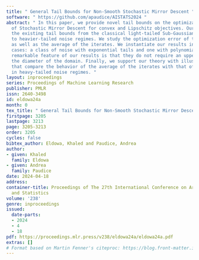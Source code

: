 ```yaml
---
title: " General Tail Bounds for Non-Smooth Stochastic Mirror Descent "
software: " https://github.com/apaudice/AISTATS2024 "
abstract: " In this paper, we provide novel tail bounds on the optimization error
  of Stochastic Mirror Descent for convex and Lipschitz objectives. Our analysis extends
  the existing tail bounds from the classical light-tailed Sub-Gaussian noise case
  to heavier-tailed noise regimes. We study the optimization error of the last iterate
  as well as the average of the iterates. We instantiate our results in two important
  cases: a class of noise with exponential tails and one with polynomial tails. A
  remarkable feature of our results is that they do not require an upper bound on
  the diameter of the domain. Finally, we support our theory with illustrative experiments
  that compare the behavior of the average of the iterates with that of the last iterate
  in heavy-tailed noise regimes. "
layout: inproceedings
series: Proceedings of Machine Learning Research
publisher: PMLR
issn: 2640-3498
id: eldowa24a
month: 0
tex_title: " General Tail Bounds for Non-Smooth Stochastic Mirror Descent "
firstpage: 3205
lastpage: 3213
page: 3205-3213
order: 3205
cycles: false
bibtex_author: Eldowa, Khaled and Paudice, Andrea
author:
- given: Khaled
  family: Eldowa
- given: Andrea
  family: Paudice
date: 2024-04-18
address:
container-title: Proceedings of The 27th International Conference on Artificial Intelligence
  and Statistics
volume: '238'
genre: inproceedings
issued:
  date-parts:
  - 2024
  - 4
  - 18
pdf: https://proceedings.mlr.press/v238/eldowa24a/eldowa24a.pdf
extras: []
# Format based on Martin Fenner's citeproc: https://blog.front-matter.io/posts/citeproc-yaml-for-bibliographies/
---
```

